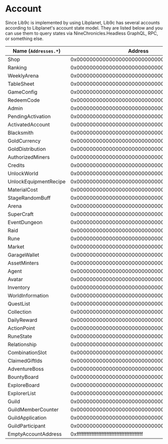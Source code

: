 # Account

Since Lib9c is implemented by using Libplanet, Lib9c has several accounts according to Libplanet's account state model. They are listed below and you can use them to query states via NineChronicles.Headless GraphQL, RPC, or something else.

| Name (`Addresses.*`)   | Address                                      |
|------------------------|----------------------------------------------|
| Shop                   | 0x0000000000000000000000000000000000000000   |
| Ranking                | 0x0000000000000000000000000000000000000001   |
| WeeklyArena            | 0x0000000000000000000000000000000000000002   |
| TableSheet             | 0x0000000000000000000000000000000000000003   |
| GameConfig             | 0x0000000000000000000000000000000000000004   |
| RedeemCode             | 0x0000000000000000000000000000000000000005   |
| Admin                  | 0x0000000000000000000000000000000000000006   |
| PendingActivation      | 0x0000000000000000000000000000000000000007   |
| ActivatedAccount       | 0x0000000000000000000000000000000000000008   |
| Blacksmith             | 0x0000000000000000000000000000000000000009   |
| GoldCurrency           | 0x000000000000000000000000000000000000000a   |
| GoldDistribution       | 0x000000000000000000000000000000000000000b   |
| AuthorizedMiners       | 0x000000000000000000000000000000000000000c   |
| Credits                | 0x000000000000000000000000000000000000000d   |
| UnlockWorld            | 0x000000000000000000000000000000000000000e   |
| UnlockEquipmentRecipe  | 0x000000000000000000000000000000000000000f   |
| MaterialCost           | 0x0000000000000000000000000000000000000010   |
| StageRandomBuff        | 0x0000000000000000000000000000000000000011   |
| Arena                  | 0x0000000000000000000000000000000000000012   |
| SuperCraft             | 0x0000000000000000000000000000000000000013   |
| EventDungeon           | 0x0000000000000000000000000000000000000014   |
| Raid                   | 0x0000000000000000000000000000000000000015   |
| Rune                   | 0x0000000000000000000000000000000000000016   |
| Market                 | 0x0000000000000000000000000000000000000017   |
| GarageWallet           | 0x0000000000000000000000000000000000000018   |
| AssetMinters           | 0x0000000000000000000000000000000000000019   |
| Agent                  | 0x000000000000000000000000000000000000001a   |
| Avatar                 | 0x000000000000000000000000000000000000001b   |
| Inventory              | 0x000000000000000000000000000000000000001c   |
| WorldInformation       | 0x000000000000000000000000000000000000001d   |
| QuestList              | 0x000000000000000000000000000000000000001e   |
| Collection             | 0x000000000000000000000000000000000000001f   |
| DailyReward            | 0x0000000000000000000000000000000000000020   |
| ActionPoint            | 0x0000000000000000000000000000000000000021   |
| RuneState              | 0x0000000000000000000000000000000000000022   |
| Relationship           | 0x0000000000000000000000000000000000000023   |
| CombinationSlot        | 0x0000000000000000000000000000000000000024   |
| ClaimedGiftIds         | 0x0000000000000000000000000000000000000025   |
| AdventureBoss          | 0x0000000000000000000000000000000000000100   |
| BountyBoard            | 0x0000000000000000000000000000000000000101   |
| ExploreBoard           | 0x0000000000000000000000000000000000000102   |
| ExplorerList           | 0x0000000000000000000000000000000000000103   |
| Guild                  | 0x0000000000000000000000000000000000000200   |
| GuildMemberCounter     | 0x0000000000000000000000000000000000000201   |
| GuildApplication       | 0x0000000000000000000000000000000000000202   |
| GuildParticipant       | 0x0000000000000000000000000000000000000203   |
| EmptyAccountAddress    | 0xffffffffffffffffffffffffffffffffffffffff   |
